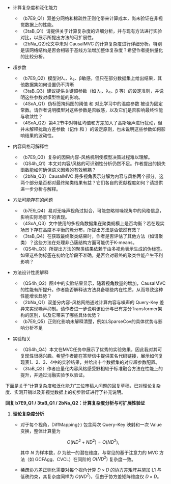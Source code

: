 - 计算复杂度和泛化能力
  - （b7E9_Q1）双差分网络和稀疏性正则化带来计算成本，尚未验证在非视觉数据上的性能。
  - （3taB_Q1）请提供关于计算复杂度的详细分析，并与现有方法进行实验对比，以展示所提出方法的可扩展性。
  - （2bNa_Q2)论文中未对 CausalMVC 的计算复杂度进行详细分析。特别是该网络结构是否会相较于基线方法增加整体复杂度？希望作者提供量化的比较分析。

- 超参数
  - （b7E9_Q2）模型对λ₁、λ₂、β敏感，但只在部分数据集上给出结果，其他数据集如何设置仍不清晰
  - （3taB_Q3）建议提供关键超参数（如 λ₁、λ₂、β 等）的设定准则，并说明这些参数对模型性能的影响。
  - （4SxA_Q1）伪标签掩码图的阈值 和 对比学习中的温度参数 被设为固定常数。请作者说明模型对这些参数是否敏感，以及它们是否影响最终性能与收敛性？
  - （4SxA_Q2）第4.2节中对特征均值和方差加入了高斯噪声进行扰动，但并未解释扰动方差参数（记作 和 ）的设定原则，也未说明这些参数如何影响结果的波动性。

- 内容风格可解释性
  - （b7E9_Q3）复杂的因果内容-风格机制使模型决策过程难以理解。
  - （QS4h_Q1）本文对内容/风格的可识别性分析仍然不足。作者提出的损失函数能如何确保语义因素的有效解耦？
  - （2bNa_Q3）CausalMVC 将多视角表示分解为内容与风格两个部分。这两个部分是否都对最终聚类结果有益？它们各自的贡献程度如何？请提供进一步分析与解释。
- 方法可能存在的问题
  - （b7E9_Q4）易对无噪声视角过拟合，可能忽略带噪视角中的风格信息，影响实际场景下的表现。
  - （4SxA_Q3）文中使用的多视角数据集在聚类规模上是否均衡？若在现实场景下存在高度不平衡的簇分布，所提出方法是否依然有效？
  - （3taB_Q4）在获取最终聚类结果时，作者是否评估了其他方法（如谱聚类）？这些方法在处理非凸簇结构方面可能优于K-means。
  - （QS4h_Q3）所提出方法的聚类结果依赖于由多视角表示生成的伪标签。如果这些伪标签在初始化阶段不准确，是否会对最终的聚类性能产生不利影响？
- 方法设计性质解释
  - （QS4h_Q2）图4中的实验结果显示，随着视角数量的增加，CausalMVC的性能有所提升。作者能否解释该方法具备哪些内在性质，从而导致这种性能增长趋势？
  - （2bNa_Q1）双差分内容-风格网络通过计算内容与噪声的 Query-Key 差异来实现噪声抑制。请作者进一步说明该设计与已有差分Transformer架构的区别，以及它带来了哪些具体优势？
  - （b7E9_Q5）正则化影响未解释清楚，例如LSparseCov的具体优势与影响分析不足
- 实验相关
  - （QS4h_Q4）本文在MVC任务中展示了优秀的实验效果，因此我对其可复现性很感兴趣。希望作者能在答辩信中提供匿名代码链接，展示如何复现表1、2、3、4中的实验结果，并给出十个数据集的对应超参数配置。
  - （3taB_Q2）作者应量化内容风格感受野相较于标准融合方法在性能上的提升，并通过消融实验予以验证。





下面是关于“计算复杂度和泛化能力”三位审稿人问题的回复草稿，已对理论复杂度、实测开销以及非视觉数据上的初步验证进行了补充说明。



**回复 b7E9_Q1 / 3taB_Q1 / 2bNa_Q2：计算复杂度分析与可扩展性验证**



1. **理论复杂度分析**

   - 对于每个视角，DiffMapping(·) 包含两次 Query–Key 映射和一次 Value 变换，整体计算量为

     $$O\bigl(ND^2 + ND^2\bigr)=O(ND^2), $$

     其中 $N$ 为样本数，$D$ 为统一的潜在维度。与常见的基于注意力的 MVC 方法（如 GCFAgg、CVCL）在同阶的 $O(ND^2)$ 复杂度一致。

   - 稀疏协方差正则化需要对每个视角计算 $D\times D$ 的协方差矩阵并施加 L1 与低秩约束，其复杂度同样为 $O(ND^2)$，但由于协方差矩阵维度仅 $D\times D$。



